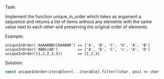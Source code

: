 Task:

Implement the function unique_in_order which takes as argument a sequence and returns a list of items without any elements with the same value next to each other and preserving the original order of elements.

Example:

```
uniqueInOrder('AAAABBBCCDAABBB') == ['A', 'B', 'C', 'D', 'A', 'B']
uniqueInOrder('ABBCcAD')         == ['A', 'B', 'C', 'c', 'A', 'D']
uniqueInOrder([1,2,2,3,3])       == [1,2,3]
```

Solution:

```js
const uniqueInOrder=iterable=>[...iterable].filter((char, pos) => char !== iterable[pos-1])
```
